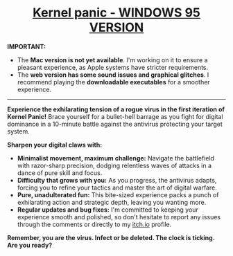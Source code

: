 <p align="center">
	<h1 align="center"><a href="https://bananaholograma.itch.io/kernelpanic" target="_blank" rel="noopener noreferrer">Kernel panic - WINDOWS 95 VERSION</a></h1>

</p>

**IMPORTANT:**

* The **Mac version is not yet available**. I'm working on it to ensure a pleasant experience, as Apple systems have stricter requirements.
* The **web version has some sound issues and graphical glitches**. I recommend playing the **downloadable executables** for a smoother experience.

- - -

**Experience the exhilarating tension of a rogue virus in the first iteration of Kernel Panic!** Brace yourself for a bullet-hell barrage as you fight for digital dominance in a 10-minute battle against the antivirus protecting your target system.

**Sharpen your digital claws with:**

* **Minimalist movement, maximum challenge:** Navigate the battlefield with razor-sharp precision, dodging relentless waves of attacks in a dance of pure skill and focus.
* **Difficulty that grows with you:** As you progress, the antivirus adapts, forcing you to refine your tactics and master the art of digital warfare.
* **Pure, unadulterated fun:** This bite-sized experience packs a punch of exhilarating action and strategic depth, leaving you wanting more.
* **Regular updates and bug fixes:** I'm committed to keeping your experience smooth and polished, so don't hesitate to report any issues through the comments or directly to my [itch.io](https://bananaholograma.itch.io/kernelpanic) profile.

**Remember, you are the virus. Infect or be deleted. The clock is ticking. Are you ready?**
